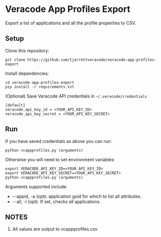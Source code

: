 # Veracode App Profiles Export

Export a list of applications and all the profile properties to CSV.

## Setup

Clone this repository:

    git clone https://github.com/tjarrettveracode/veracode-app-profiles-export

Install dependencies:

    cd veracode-app-profiles-export
    pip install -r requirements.txt

(Optional) Save Veracode API credentials in `~/.veracode/credentials`

    [default]
    veracode_api_key_id = <YOUR_API_KEY_ID>
    veracode_api_key_secret = <YOUR_API_KEY_SECRET>

## Run

If you have saved credentials as above you can run:

    python vcappprofiles.py (arguments)

Otherwise you will need to set environment variables:

    export VERACODE_API_KEY_ID=<YOUR_API_KEY_ID>
    export VERACODE_API_KEY_SECRET=<YOUR_API_KEY_SECRET>
    python vcappprofiles.py (arguments)

Arguments supported include:

* --appid, -a  (opt): application guid for which to list all attributes.
* --all, -l (opt): If set, checks all applications.

## NOTES

1. All values are output to vcappprofiles.csv
